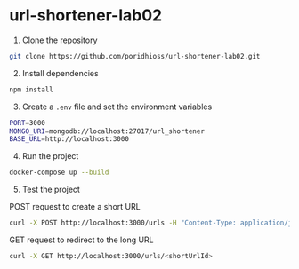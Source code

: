 # url-shortener-lab02

1. Clone the repository

```bash
git clone https://github.com/poridhioss/url-shortener-lab02.git
```

2. Install dependencies

```bash
npm install
```

3. Create a `.env` file and set the environment variables

```bash
PORT=3000
MONGO_URI=mongodb://localhost:27017/url_shortener
BASE_URL=http://localhost:3000
```

4. Run the project

```bash
docker-compose up --build
```

5. Test the project

POST request to create a short URL  

```bash
curl -X POST http://localhost:3000/urls -H "Content-Type: application/json" -d '{"longUrl": "https://www.google.com"}' | jq
```

GET request to redirect to the long URL

```bash
curl -X GET http://localhost:3000/urls/<shortUrlId>
```






